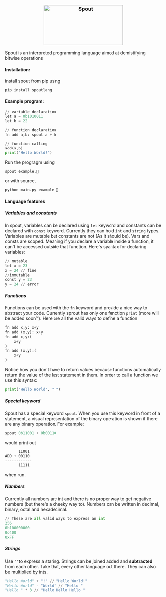 <h3 align="center">
  <image src="https://github.com/TasfiqulTapu/Spout/assets/66732331/6ba91903-73ca-4ebe-9cf9-2ea2b5479140" width="256" height="128" alt="Spout">
</h3>


Spout is an interpreted programming language aimed at demistifying bitwise operations 

#### Installation:
install spout from pip using
```bash
pip install spoutlang
```
#### Example program:
```py
// variable declaration
let a = 0b1010011
let b = 22

// function declaration
fn add a,b: spout a + b

// function calling
add(a,b)
print("Hello World!")
```
Run the progragm using,
```bash
spout example.🐳
```
or with source,
```bash
python main.py example.🐳
```

#### Language features
##### Variables and constants
In spout, variables can be declared using `let` keyword and constants can be declared with `const` keyword. Currently they can hold `int` and `string` types. Variables are mutable but constants are not (As it should be). Vars and consts are scoped. Meaning if you declare a variable inside a function, it can't be accessed outside that function. Here's syantax for declaring variables:
```py
// mutable 
let x = 23
x = 24 // fine
//immutable
const y = 23
y = 24 // error
```

##### Functions
Functions can be used with the `fn` keyword and provide a nice way to abstract your code. Currently sprout has only one function `print` (more will be added soon™). Here are all the valid ways to define a function
```py
fn add x,y: x+y
fn add (x,y): x+y
fn add x,y:(
    x+y
)
fn add (x,y):(
    x+y
)
```
Notice how you don't have to return values because functions automatically return the value of the last statement in them. 
In order to call a function we use this syntax:
```py
print("Hello World", "!")
```

##### Special keyword
Spout has a special keyword `spout`. When you use this keyword in front of a statement, a visual representation of the binary operation is shown if there are any binary operation.
For example:
```py
spout 0b11001 + 0b00110
``` 
would print out 
```bash
      11001
ADD + 00110
------------
      11111
```
when run.

##### Numbers
Currently all numbers are int and there is no proper way to get negative numbers (but there's a cheeky way to). Numbers can be written in decimal, binary, octal and hexadecimal.
```py
// These are all valid ways to express an int
256
0b100000000
0o400
0xFF
``` 


##### Strings
Use `""`to express a staring. Strings can be joined added and **subtracted** from each other. Take that, every other language out there. They can also be multiplied by ints.
```py
"Hello World" + "!" // "Hello World!"
"Hello World" - "World" // "Hello "
"Hello " * 3 // "Hello Hello Hello "
```


